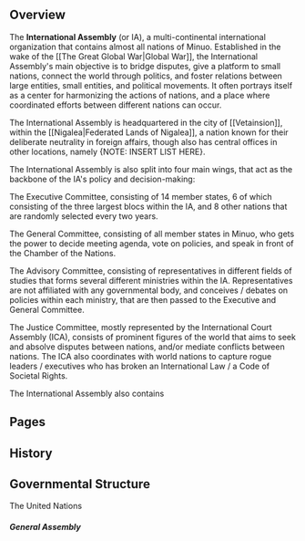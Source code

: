 
## Overview

The **International Assembly** (or IA), a multi-continental international organization that contains almost all nations of Minuo. Established in the wake of the [[The Great Global War|Global War]], the International Assembly's main objective is to bridge disputes, give a platform to small nations, connect the world through politics, and foster relations between large entities, small entities, and political movements. It often portrays itself as a center for harmonizing the actions of nations, and a place where coordinated efforts between different nations can occur. 
 
The International Assembly is headquartered in the city of [[Vetainsion]], within the [[Nigalea|Federated Lands of Nigalea]], a nation known for their deliberate neutrality in foreign affairs, though also has central offices in other locations, namely {NOTE: INSERT LIST HERE}. 
 
The International Assembly is also split into four main wings, that act as the backbone of the IA's policy and decision-making: 
 
The Executive Committee, consisting of 14 member states, 6 of which consisting of the three largest blocs within the IA, and 8 other nations that are randomly selected every two years. 

The General Committee, consisting of all member states in Minuo, who gets the power to decide meeting agenda, vote on policies, and speak in front of the Chamber of the Nations. 

The Advisory Committee, consisting of representatives in different fields of studies that forms several different ministries within the IA. Representatives are not affiliated with any governmental body, and conceives / debates on policies within each ministry, that are then passed to the Executive and General Committee. 

The Justice Committee, mostly represented by the International Court Assembly (ICA), consists of prominent figures of the world that aims to seek and absolve disputes between nations, and/or mediate conflicts between nations. The ICA also coordinates with world nations to capture rogue leaders / executives who has broken an International Law / a Code of Societal Rights. 

The International Assembly also contains 
## Pages

## History


## Governmental Structure
The United Nations 

##### **General Assembly**

